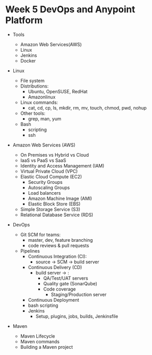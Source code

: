 # Week 5 DevOps and Anypoint Platform

- Tools
  - Amazon Web Services(AWS)
  - Linux
  - Jenkins
  - Docker
- Linux

  - File system
  - Distributions:
    - Ubuntu, OpenSUSE, RedHat
    - Amazonlinux
  - Linux commands:
    - cat, cd, cp, ls, mkdir, rm, mv, touch, chmod, pwd, nohup
  - Other tools:
    - grep, man, yum
  - Bash
    - scripting
    - ssh

- Amazon Web Services (AWS)

  - On Premises vs Hybrid vs Cloud
  - IaaS vs PaaS vs SaaS
  - Identity and Access Management (IAM)
  - Virtual Private Cloud (VPC)
  - Elastic Cloud Compute (EC2)
    - Security Groups
    - Autoscaling Groups
    - Load balancers
    - Amazon Machine Image (AMI)
    - Elastic Block Store (EBS)
  - Simple Storage Service (S3)
  - Relational Database Service (RDS)

- DevOps
  - Git SCM for teams:
    - master, dev, feature branching
    - code reviews & pull requests
  - Pipelines
    - Continuous Integration (CI):
      - source -> SCM -> build server
    - Continuous Delivery (CD)
      - build server -> :
        - QA/Test/UAT servers
        - Quality gate (SonarQube)
        - Code coverage
          - Staging/Production server
    - Continuous Deployment
    - bash scripting
    - Jenkins
      - Setup, plugins, jobs, builds, Jenkinsfile
- Maven
  - Maven Lifecycle
  - Maven commands
  - Building a Maven project
